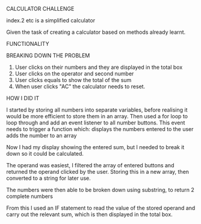 CALCULATOR CHALLENGE

index.2 etc is a simplified calculator

Given the task of creating a calculator based on methods already learnt.

FUNCTIONALITY

BREAKING DOWN THE PROBLEM

1. User clicks on their numbers and they are displayed in the total box
2. User clicks on the operator and second number
3. User clicks equals to show the total of the sum
4. When user clicks "AC" the calculator needs to reset.

HOW I DID IT

I started by storing all numbers into separate variables, before realising it would be more efficient to store them in an array.
Then used a for loop to loop through and add an event listener to all number buttons.
This event needs to trigger a function which:
displays the numbers entered to the user
adds the number to an array

Now I had my display showing the entered sum, but I needed to break it down so it could be calculated.

The operand was easiest, I filtered the array of entered buttons and returned the operand clicked by the user. Storing this in a new array, then converted to a string for later use.

The numbers were then able to be broken down using substring, to return 2 complete numbers

From this I used an IF statement to read the value of the stored operand and carry out the relevant sum, which is then displayed in the total box.
